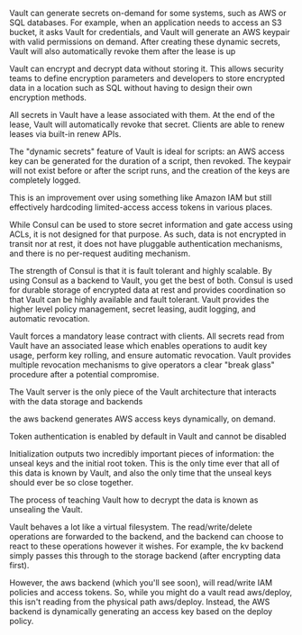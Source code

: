 Vault can generate secrets on-demand for some systems, such as AWS or SQL databases. For example, when an application needs to access an S3 bucket, it asks Vault for credentials, and Vault will generate an AWS keypair with valid permissions on demand. After creating these dynamic secrets, Vault will also automatically revoke them after the lease is up

Vault can encrypt and decrypt data without storing it. This allows security teams to define encryption parameters and developers to store encrypted data in a location such as SQL without having to design their own encryption methods.

All secrets in Vault have a lease associated with them. At the end of the lease, Vault will automatically revoke that secret. Clients are able to renew leases via built-in renew APIs.

The "dynamic secrets" feature of Vault is ideal for scripts: an AWS access key can be generated for the duration of a script, then revoked. The keypair will not exist before or after the script runs, and the creation of the keys are completely logged.

This is an improvement over using something like Amazon IAM but still effectively hardcoding limited-access access tokens in various places.


While Consul can be used to store secret information and gate access using ACLs, it is not designed for that purpose. As such, data is not encrypted in transit nor at rest, it does not have pluggable authentication mechanisms, and there is no per-request auditing mechanism.

The strength of Consul is that it is fault tolerant and highly scalable. By using Consul as a backend to Vault, you get the best of both. Consul is used for durable storage of encrypted data at rest and provides coordination so that Vault can be highly available and fault tolerant. Vault provides the higher level policy management, secret leasing, audit logging, and automatic revocation.

Vault forces a mandatory lease contract with clients. All secrets read from Vault have an associated lease which enables operations to audit key usage, perform key rolling, and ensure automatic revocation. Vault provides multiple revocation mechanisms to give operators a clear "break glass" procedure after a potential compromise.

The Vault server is the only piece of the Vault architecture that interacts with the data storage and backends

the aws backend generates AWS access keys dynamically, on demand.

Token authentication is enabled by default in Vault and cannot be disabled

Initialization outputs two incredibly important pieces of information: the unseal keys and the initial root token. This is the only time ever that all of this data is known by Vault, and also the only time that the unseal keys should ever be so close together.

The process of teaching Vault how to decrypt the data is known as unsealing the Vault.

Vault behaves a lot like a virtual filesystem. The read/write/delete operations are forwarded to the backend, and the backend can choose to react to these operations however it wishes. For example, the kv backend simply passes this through to the storage backend (after encrypting data first).

However, the aws backend (which you'll see soon), will read/write IAM policies and access tokens. So, while you might do a vault read aws/deploy, this isn't reading from the physical path aws/deploy. Instead, the AWS backend is dynamically generating an access key based on the deploy policy.
